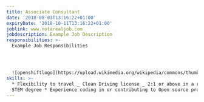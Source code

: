 ```yaml
---
title: Associate Consultant
date: '2018-08-03T13:16:22+01:00'
expiryDate: '2018-10-11T13:16:22+01:00'
joblink: www.notarealjob.com
jobdescription: Example Job Description
responsibilities: >-
  Example Job Responsibilities




  ![openshiftlogo](https://upload.wikimedia.org/wikipedia/commons/thumb/3/3a/OpenShift-LogoType.svg/959px-OpenShift-LogoType.svg.png)
skills: >-
  * Flexibility to travel _ Clean Driving license _ 2:1 or above in a relevant
  STEM degree * Experience coding in or contributing to Open source projects
---
```


